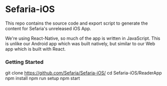 # Sefaria-iOS
This repo contains the source code and export script to generate the content for Sefaria's unreleased iOS App. 

We're using React-Native, so much of the app is written in JavaScript. This is unlike our Android app which was built natively, but similar to our Web app which is built with React.

### Getting Started

git clone https://github.com/Sefaria/Sefaria-iOS/
cd Sefaria-iOS/ReaderApp                            
npm install
npm run setup
npm start
